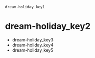 ```ngMeta
dream-holiday_key1
```
# dream-holiday_key2
* dream-holiday_key3
* dream-holiday_key4
* dream-holiday_key5
